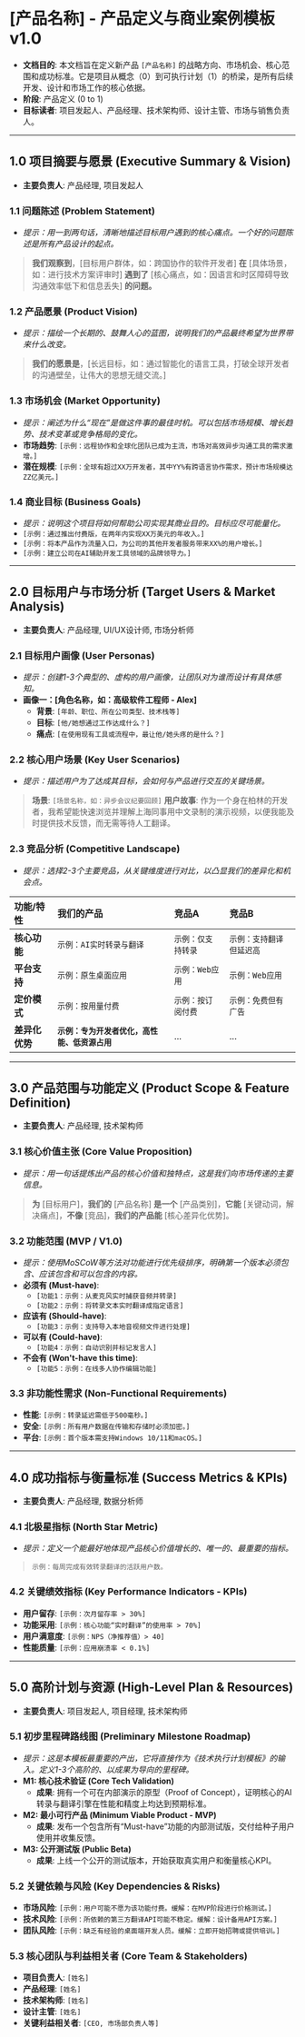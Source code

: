 # [产品名称] - 产品定义与商业案例模板 v1.0

* **文档目的**: 本文档旨在定义新产品 `[产品名称]` 的战略方向、市场机会、核心范围和成功标准。它是项目从概念（0）到可执行计划（1）的桥梁，是所有后续开发、设计和市场工作的核心依据。
* **阶段**: 产品定义 (0 to 1)
* **目标读者**: 项目发起人、产品经理、技术架构师、设计主管、市场与销售负责人。

---

## 1.0 项目摘要与愿景 (Executive Summary & Vision)

* **主要负责人**: 产品经理, 项目发起人

### 1.1 问题陈述 (Problem Statement)
* *提示：用一到两句话，清晰地描述目标用户遇到的核心痛点。一个好的问题陈述是所有产品设计的起点。*
> **我们观察到**，[目标用户群体，如：跨国协作的软件开发者] **在** [具体场景，如：进行技术方案评审时] **遇到了** [核心痛点，如：因语言和时区障碍导致沟通效率低下和信息丢失] **的问题。**

### 1.2 产品愿景 (Product Vision)
* *提示：描绘一个长期的、鼓舞人心的蓝图，说明我们的产品最终希望为世界带来什么改变。*
> **我们的愿景是**，[长远目标，如：通过智能化的语言工具，打破全球开发者的沟通壁垒，让伟大的思想无缝交流。]

### 1.3 市场机会 (Market Opportunity)
* *提示：阐述为什么“现在”是做这件事的最佳时机。可以包括市场规模、增长趋势、技术变革或竞争格局的变化。*
* **市场趋势**: `[示例：远程协作和全球化团队已成为主流，市场对高效异步沟通工具的需求激增。]`
* **潜在规模**: `[示例：全球有超过XX万开发者，其中YY%有跨语言协作需求，预计市场规模达ZZ亿美元。]`

### 1.4 商业目标 (Business Goals)
* *提示：说明这个项目将如何帮助公司实现其商业目的。目标应尽可能量化。*
* `[示例：通过推出付费版，在两年内实现XX万美元的年收入。]`
* `[示例：将本产品作为流量入口，为公司的其他开发者服务带来XX%的用户增长。]`
* `[示例：建立公司在AI辅助开发工具领域的品牌领导力。]`

---

## 2.0 目标用户与市场分析 (Target Users & Market Analysis)

* **主要负责人**: 产品经理, UI/UX设计师, 市场分析师

### 2.1 目标用户画像 (User Personas)
* *提示：创建1-3个典型的、虚构的用户画像，让团队对为谁而设计有具体感知。*
* **画像一：[角色名称，如：高级软件工程师 - Alex]**
    * **背景**: `[年龄、职位、所在公司类型、技术栈等]`
    * **目标**: `[他/她想通过工作达成什么？]`
    * **痛点**: `[在使用现有工具或流程中，最让他/她头疼的是什么？]`

### 2.2 核心用户场景 (Key User Scenarios)
* *提示：描述用户为了达成其目标，会如何与产品进行交互的关键场景。*
> **场景**: `[场景名称，如：异步会议纪要回顾]`
> **用户故事**: 作为一个身在柏林的开发者，我希望能快速浏览并理解上海同事用中文录制的演示视频，以便我能及时提供技术反馈，而无需等待人工翻译。

### 2.3 竞品分析 (Competitive Landscape)
* *提示：选择2-3个主要竞品，从关键维度进行对比，以凸显我们的差异化和机会点。*

| 功能/特性 | **我们的产品** | 竞品A | 竞品B |
| :--- | :--- | :--- | :--- |
| **核心功能** | `示例：AI实时转录与翻译` | `示例：仅支持转录` | `示例：支持翻译但延迟高` |
| **平台支持** | `示例：原生桌面应用` | `示例：Web应用` | `示例：Web应用` |
| **定价模式** | `示例：按用量付费` | `示例：按订阅付费` | `示例：免费但有广告` |
| **差异化优势** | **`示例：专为开发者优化，高性能、低资源占用`** | ... | ... |

---

## 3.0 产品范围与功能定义 (Product Scope & Feature Definition)

* **主要负责人**: 产品经理, 技术架构师

### 3.1 核心价值主张 (Core Value Proposition)
* *提示：用一句话提炼出产品的核心价值和独特点，这是我们向市场传递的主要信息。*
> **为** [目标用户]，**我们的** [产品名称] **是一个** [产品类别]，**它能** [关键动词，解决痛点]，**不像** [竞品]，**我们的产品能** [核心差异化优势]。

### 3.2 功能范围 (MVP / V1.0)
* *提示：使用MoSCoW等方法对功能进行优先级排序，明确第一个版本必须包含、应该包含和可以包含的内容。*
* **必须有 (Must-have)**:
    * `[功能1：示例：从麦克风实时捕获音频并转录]`
    * `[功能2：示例：将转录文本实时翻译成指定语言]`
* **应该有 (Should-have)**:
    * `[功能3：示例：支持导入本地音视频文件进行处理]`
* **可以有 (Could-have)**:
    * `[功能4：示例：自动识别并标记发言人]`
* **不会有 (Won't-have this time)**:
    * `[功能5：示例：在线多人协作编辑功能]`

### 3.3 非功能性需求 (Non-Functional Requirements)
* **性能**: `[示例：转录延迟需低于500毫秒。]`
* **安全**: `[示例：所有用户数据在传输和存储时必须加密。]`
* **平台**: `[示例：首个版本需支持Windows 10/11和macOS。]`

---

## 4.0 成功指标与衡量标准 (Success Metrics & KPIs)

* **主要负责人**: 产品经理, 数据分析师

### 4.1 北极星指标 (North Star Metric)
* *提示：定义一个能最好地体现产品核心价值增长的、唯一的、最重要的指标。*
> `示例：每周完成有效转录翻译的活跃用户数。`

### 4.2 关键绩效指标 (Key Performance Indicators - KPIs)
* **用户留存**: `[示例：次月留存率 > 30%]`
* **功能采用**: `[示例：核心功能“实时翻译”的使用率 > 70%]`
* **用户满意度**: `[示例：NPS（净推荐值）> 40]`
* **性能质量**: `[示例：应用崩溃率 < 0.1%]`

---

## 5.0 高阶计划与资源 (High-Level Plan & Resources)

* **主要负责人**: 项目发起人, 项目经理, 技术架构师

### 5.1 初步里程碑路线图 (Preliminary Milestone Roadmap)
* *提示：这是本模板最重要的产出，它将直接作为《技术执行计划模板》的输入。定义1-3个高阶的、以成果为导向的里程碑。*
* **M1: 核心技术验证 (Core Tech Validation)**
    * **成果**: 拥有一个可在内部演示的原型（Proof of Concept），证明核心的AI转录与翻译引擎在性能和精度上均达到预期标准。
* **M2: 最小可行产品 (Minimum Viable Product - MVP)**
    * **成果**: 发布一个包含所有“Must-have”功能的内部测试版，交付给种子用户使用并收集反馈。
* **M3: 公开测试版 (Public Beta)**
    * **成果**: 上线一个公开的测试版本，开始获取真实用户和衡量核心KPI。

### 5.2 关键依赖与风险 (Key Dependencies & Risks)
* **市场风险**: `[示例：用户可能不愿为该功能付费。缓解：在MVP阶段进行价格测试。]`
* **技术风险**: `[示例：所依赖的第三方翻译API可能不稳定。缓解：设计备用API方案。]`
* **团队风险**: `[示例：缺乏有经验的桌面端开发人员。缓解：立即开始招聘或提供培训。]`

### 5.3 核心团队与利益相关者 (Core Team & Stakeholders)
* **项目负责人**: `[姓名]`
* **产品经理**: `[姓名]`
* **技术架构师**: `[姓名]`
* **设计主管**: `[姓名]`
* **关键利益相关者**: `[CEO, 市场部负责人等]`
